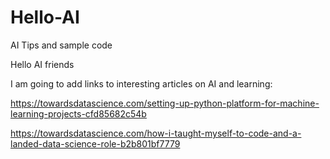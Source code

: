 # Hello-AI
AI Tips and sample code

Hello AI friends

I am going to add links to interesting articles on AI and learning:

https://towardsdatascience.com/setting-up-python-platform-for-machine-learning-projects-cfd85682c54b

https://towardsdatascience.com/how-i-taught-myself-to-code-and-a-landed-data-science-role-b2b801bf7779

